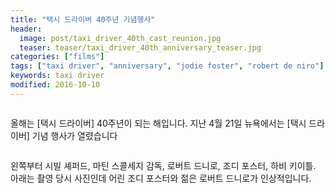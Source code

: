 ```yaml
---
title: "택시 드라이버 40주년 기념행사"
header:
  image: post/taxi_driver_40th_cast_reunion.jpg
  teaser: teaser/taxi_driver_40th_anniversary_teaser.jpg
categories: ["films"]
tags: ["taxi driver", "anniversary", "jodie foster", "robert de niro"]
keywords: taxi driver
modified: 2016-10-10
---
```


<img src="{{ site.url }}{{ site.baseurl }}/images/post/taxi_driver_1976_poster.jpg" alt="">

올해는 [택시 드라이버] 40주년이 되는 해입니다. 지난 4월 21일 뉴욕에서는 [택시 드라이버] 기념 행사가 열렸습니다

<img src="{{ site.url }}{{ site.baseurl }}/images/post/taxi_driver_old_boys.jpg" alt="">

왼쪽부터 시빌 셰퍼드, 마틴 스콜세지 감독, 로버트 드니로, 조디 포스터, 하비 키이틀.<br/>
아래는 촬영 당시 사진인데 어린 조디 포스터와 젊은 로버트 드니로가 인상적입니다.

<img src="{{ site.url }}{{ site.baseurl }}/images/post/taxi_driver_foster_de_niro.jpg" alt="">

<!-- <img src="{{ site.url }}{{ site.baseurl }}/images/post/taxi_driver_40th_cast_reunion.jpg" alt=""> -->
